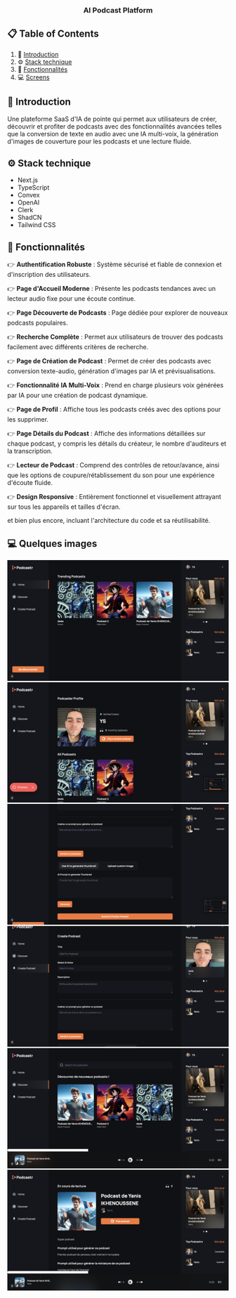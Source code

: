 <div align="center">
  <br />
  <h3 align="center">AI Podcast Platform</h3>
</div>

## 📋 <a name="table">Table of Contents</a>

1. 🤖 [Introduction](#introduction)
2. ⚙️ [Stack technique](#tech-stack)
3. 🔋 [Fonctionnalités](#features)
4. 💻 [Screens](#screens)

## <a name="introduction">🤖 Introduction</a>

Une plateforme SaaS d'IA de pointe qui permet aux utilisateurs de créer, découvrir et profiter de podcasts avec des fonctionnalités avancées telles que la conversion de texte en audio avec une IA multi-voix, la génération d'images de couverture pour les podcasts et une lecture fluide.

## <a name="tech-stack">⚙️ Stack technique</a>

- Next.js
- TypeScript
- Convex
- OpenAI
- Clerk
- ShadCN
- Tailwind CSS

## <a name="features">🔋 Fonctionnalités</a>

👉 **Authentification Robuste** : Système sécurisé et fiable de connexion et d'inscription des utilisateurs.

👉 **Page d'Accueil Moderne** : Présente les podcasts tendances avec un lecteur audio fixe pour une écoute continue.

👉 **Page Découverte de Podcasts** : Page dédiée pour explorer de nouveaux podcasts populaires.

👉 **Recherche Complète** : Permet aux utilisateurs de trouver des podcasts facilement avec différents critères de recherche.

👉 **Page de Création de Podcast** : Permet de créer des podcasts avec conversion texte-audio, génération d'images par IA et prévisualisations.

👉 **Fonctionnalité IA Multi-Voix** : Prend en charge plusieurs voix générées par IA pour une création de podcast dynamique.

👉 **Page de Profil** : Affiche tous les podcasts créés avec des options pour les supprimer.

👉 **Page Détails du Podcast** : Affiche des informations détaillées sur chaque podcast, y compris les détails du créateur, le nombre d'auditeurs et la transcription.

👉 **Lecteur de Podcast** : Comprend des contrôles de retour/avance, ainsi que les options de coupure/rétablissement du son pour une expérience d'écoute fluide.

👉 **Design Responsive** : Entièrement fonctionnel et visuellement attrayant sur tous les appareils et tailles d'écran.

et bien plus encore, incluant l'architecture du code et sa réutilisabilité.

## <a name="screens">💻 Quelques images</a>

![Screen 1](public/screens/screen_1.png)
![Screen 2](public/screens/screen_2.png)
![Screen 3](public/screens/screen_3.png)
![Screen 4](public/screens/screen_4.png)
![Screen 5](public/screens/screen_5.png)
![Screen 6](public/screens/screen_6.png)
